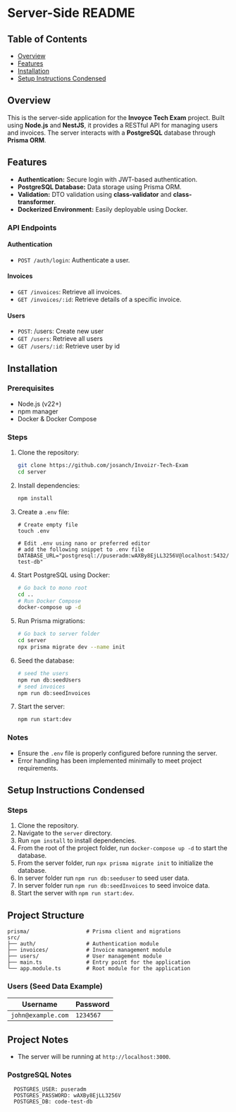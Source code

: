 # Server-Side README

## Table of Contents

- [Overview](#overview)
- [Features](#features)
- [Installation](#installation)
- [Setup Instructions Condensed](#setup-instructions-condensed)

## Overview
This is the server-side application for the **Invoyce Tech Exam** project. Built using **Node.js** and **NestJS**, it provides a RESTful API for managing users and invoices. The server interacts with a **PostgreSQL** database through **Prisma ORM**.

## Features
- **Authentication:** Secure login with JWT-based authentication.
- **PostgreSQL Database:** Data storage using Prisma ORM.
- **Validation:** DTO validation using **class-validator** and **class-transformer**.
- **Dockerized Environment:** Easily deployable using Docker.

### API Endpoints

#### Authentication
- `POST /auth/login`: Authenticate a user.

#### Invoices
- `GET /invoices`: Retrieve all invoices.
- `GET /invoices/:id`: Retrieve details of a specific invoice.

#### Users
- `POST`: /users: Create new user
- `GET /users`: Retrieve all users
- `GET /users/:id`: Retrieve user by id

## Installation

### Prerequisites
- Node.js (v22+)
- npm manager
- Docker & Docker Compose

### Steps
1. Clone the repository:
   ```bash
   git clone https://github.com/josanch/Invoizr-Tech-Exam
   cd server
   ```

2. Install dependencies:
   ```bash
   npm install
   ```

3. Create a `.env` file:
   ```plaintext
   # Create empty file
   touch .env

   # Edit .env using nano or preferred editor
   # add the following snippet to .env file
   DATABASE_URL="postgresql://puseradm:wAXBy8EjLL3256V@localhost:5432/code-test-db"

   ```

4. Start PostgreSQL using Docker:
   ```bash
   # Go back to mono root
   cd ..
   # Run Docker Compose
   docker-compose up -d
   ```

5. Run Prisma migrations:
   ```bash
   # Go back to server folder
   cd server
   npx prisma migrate dev --name init
   ```

6. Seed the database:
   ```bash
   # seed the users
   npm run db:seedUsers
   # seed invoices
   npm run db:seedInvoices
   
   ```

7. Start the server:
   ```bash
   npm run start:dev
   ```

### Notes
- Ensure the `.env` file is properly configured before running the server.
- Error handling has been implemented minimally to meet project requirements.

## Setup Instructions Condensed

### Steps

1. Clone the repository.
2. Navigate to the `server` directory.
3. Run `npm install` to install dependencies.
4. From the root of the project folder, run `docker-compose up -d` to start the database.
5. From the server folder, run `npx prisma migrate init` to initialize the database.
6. In server folder run `npm run db:seeduser` to seed user data.
7. In server folder run `npm run db:seedInvoices` to seed invoice data.
8. Start the server with `npm run start:dev`.


## Project Structure
```plaintext
prisma/                  # Prisma client and migrations
src/
├── auth/                # Authentication module
├── invoices/            # Invoice management module
├── users/               # User management module
├── main.ts              # Entry point for the application
└── app.module.ts        # Root module for the application
```
### Users (Seed Data Example)
| Username              | Password   |
|-----------------------|------------|
| `john@example.com`    | `1234567`  |


## Project Notes
- The server will be running at `http://localhost:3000`.

### PostgreSQL Notes
      POSTGRES_USER: puseradm
      POSTGRES_PASSWORD: wAXBy8EjLL3256V
      POSTGRES_DB: code-test-db

